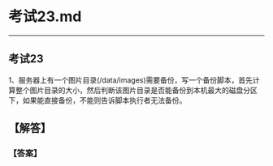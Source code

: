 # 考试23.md  
---  
## 考试23  
1、服务器上有一个图片目录(/data/images)需要备份，写一个备份脚本，首先计算整个图片目录的大小，然后判断该图片目录是否能备份到本机最大的磁盘分区下，如果能直接备份，不能则告诉脚本执行者无法备份。

## 【解答】   



### 【答案】 
```bash  



```  

